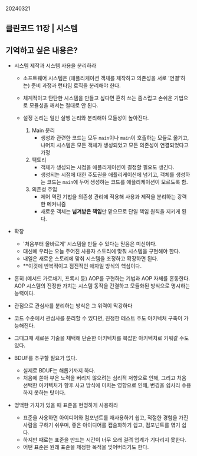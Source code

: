 20240321

## 클린코드 11장 | 시스템

## 기억하고 싶은 내용은?

- 시스템 제작과 시스템 사용을 분리하라

  - 소프트웨어 시스템은 (애플리케이션 객체를 제작하고 의존성을 서로 '연결'하는) 준비 과정과 런타임 로직을 분리해야 한다.
  - 체계적이고 탄탄한 시스템을 만들고 싶다면 흔히 쓰는 좀스럽고 손쉬운 기법으로 모듈성을 깨서는 절대로 안 된다.
  - 설정 논리는 일반 실행 논리와 분리해야 모듈성이 높아진다.

    1. Main 분리
       - 생성과 관련한 코드는 모두 `main`이나 `main`이 호출하는 모듈로 옮기고, 나머지 시스템은 모든 객체가 생성되었고 모든 의존성이 연결되었다고 가정
    2. 팩토리
       - 객체가 생성되는 시점을 애플리케이션이 결정할 필요도 생긴다.
       - 생성되는 시점에 대한 주도권을 애플리케이션에 넘기고, 객체를 생성하는 코드는 `main`에 두어 생성하는 코드를 애플리케이션이 모르도록 함.
    3. 의존성 주입
       - 제어 역전 기법을 의존성 관리에 적용해 사용과 제작을 분리하는 강력한 메커니즘
       - 새로운 객체는 **넘겨받은 책임**만 맡으므로 단일 책임 원칙을 지키게 된다.

- 확장
  - '처음부터 올바르게' 시스템을 만들 수 있다는 믿음은 미신이다.
  - 대신에 우리는 오늘 주어진 사용자 스토리에 맞춰 시스템을 구현해야 한다.
  - 내일은 새로운 스토리에 맞춰 시스템을 조정하고 확장하면 된다.
  - \*\*이것에 반복적이고 점진적인 애자일 방식의 핵심이다.

- 흔히 (메서드 가로채기, 프록시 등) AOP를 구현하는 기법과 AOP 자체를 혼동한다. AOP 시스템의 진정한 가치는 시스템 동작을 간결하고 모듈화된 방식으로 명시하는 능력이다.
- 관점으로 관심사를 분리하는 방식은 그 위력이 막강하다
- 코드 수준에서 관심사를 분리할 수 있다면, 진정한 테스트 주도 아키텍처 구축이 가능해진다.
- 그때그때 새로운 기술을 채택해 단순한 아키텍처를 복잡한 아키텍처로 키워갈 수도 있다.
- BDUF를 추구할 필요가 없다.
  - 실제로 BDUF는 해롭기까지 하다.
  - 처음에 쏟아 부은 노력을 버리지 않으려는 심리적 저항으로 인해, 그리고 처음 선택한 아키텍처가 향후 사고 방식에 미치는 영향으로 인해, 변경을 쉽사리 수용하지 못하는 탓이다.

- 명백한 가치가 있을 때 표준을 현명하게 사용하라
  - 표준을 사용하면 아이디어와 컴포넌트를 재사용하기 쉽고, 적절한 경험을 가진 사람을 구하기 쉬우며, 좋은 아이디어를 캡슐화하기 쉽고, 컴포넌트를 엮기 쉽다.
  - 하지만 때로는 표준을 만드는 시간이 너무 오래 걸려 업계가 기다리지 못한다.
  - 어떤 표준은 원래 표준을 제정한 목적을 잊어버리기도 한다.
